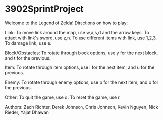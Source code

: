 # 3902SprintProject
Welcome to the Legend of Zelda!
Directions on how to play:

Link:
To move link around the map, use w,a,s,d and the arrow keys.
To attact with link's sword, use z,n.
To use different items with link, use 1,2,3.
To damage link, use e.

Block/Obstacles:
To rotate through block options, use y for the next block, and t for the previous.

Item:
To rotate through item options, use i for the next item, and u for the previous.

Enemy:
To rotate through enemy options, use p for the next item, and o for the previous.

Other:
To quit the game, use q.
To reset the game, use r.

Authors: Zach Richter, Derek Johnson, Chris Johnson, Kevin Nguyen, Nick Rieder, Yajat Dhawan
